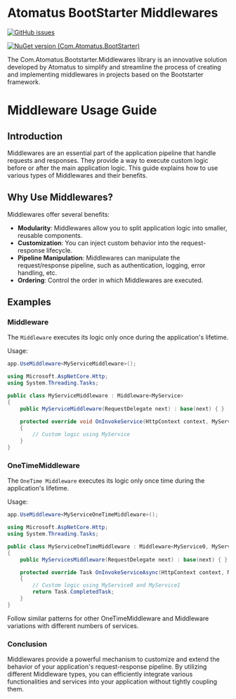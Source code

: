 # Atomatus BootStarter Middlewares

[![GitHub issues](https://img.shields.io/github/issues/atomatus/dot-net-boot-starter-middleware?style=flat-square&color=%232EA043&label=help%20wanted)](https://github.com/atomatus/dot-net-boot-starter-middleware)

[![NuGet version (Com.Atomatus.BootStarter)](https://img.shields.io/nuget/v/Com.Atomatus.BootStarter.Middlewares.svg?style=flat-square)](https://www.nuget.org/packages/Com.Atomatus.BootStarter.Middlewares/)

The Com.Atomatus.Bootstarter.Middlewares library is an innovative solution developed by Atomatus to simplify and streamline the process of creating and implementing middlewares in projects based on the Bootstarter framework.

# Middleware Usage Guide

## Introduction

Middlewares are an essential part of the application pipeline that handle requests and responses. They provide a way to execute custom logic before or after the main application logic. This guide explains how to use various types of Middlewares and their benefits.

## Why Use Middlewares?

Middlewares offer several benefits:
- **Modularity**: Middlewares allow you to split application logic into smaller, reusable components.
- **Customization**: You can inject custom behavior into the request-response lifecycle.
- **Pipeline Manipulation**: Middlewares can manipulate the request/response pipeline, such as authentication, logging, error handling, etc.
- **Ordering**: Control the order in which Middlewares are executed.

## Examples

### Middleware<TService>

The `Middleware` executes its logic only once during the application's lifetime.

Usage:
```csharp
app.UseMiddleware<MyServiceMiddleware>();
```

```csharp
using Microsoft.AspNetCore.Http;
using System.Threading.Tasks;

public class MyServiceMiddleware : Middleware<MyService>
{
    public MyServiceMiddleware(RequestDelegate next) : base(next) { }

    protected override void OnInvokeService(HttpContext context, MyService service)
    {
        // Custom logic using MyService
    }
}
```

### OneTimeMiddleware<TService>

The `OneTime Middleware` executes its logic only once time during the application's lifetime.

Usage:
```csharp
app.UseMiddleware<MyServiceOneTimeMiddleware>();
```

```csharp
using Microsoft.AspNetCore.Http;
using System.Threading.Tasks;

public class MyServiceOneTimeMiddleware : Middleware<MyService0, MyService1>
{
    public MyServicesMiddleware(RequestDelegate next) : base(next) { }

    protected override Task OnInvokeServiceAsync(HttpContext context, MyService0 s0, MyService1 s1)
    {
        // Custom logic using MyService0 and MyService1
        return Task.CompletedTask;
    }
}
```

Follow similar patterns for other OneTimeMiddleware and Middleware variations with different numbers of services.

### Conclusion

Middlewares provide a powerful mechanism to customize and extend the behavior of your application's request-response pipeline. By utilizing different Middleware types, you can efficiently integrate various functionalities and services into your application without tightly coupling them.